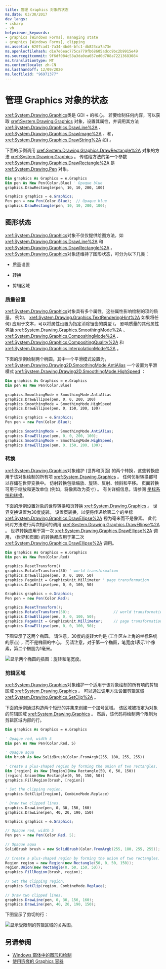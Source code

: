 ```yaml
---
title: 管理 Graphics 对象的状态
ms.date: 03/30/2017
dev_langs:
- csharp
- vb
helpviewer_keywords:
- graphics [Windows Forms], managing state
- graphics [Windows Forms], clipping
ms.assetid: 6207cad1-7a34-4bd6-bfc1-db823ca7a73e
ms.openlocfilehash: d1e7e6eac775ca779fb68605adcc9bc2b9915e49
ms.sourcegitcommit: 9f6df084c53a3da0ea657ed0d708a72213683084
ms.translationtype: MT
ms.contentlocale: zh-CN
ms.lasthandoff: 12/09/2020
ms.locfileid: "96971377"
---
```

# <a name="managing-the-state-of-a-graphics-object"></a>管理 Graphics 对象的状态
<xref:System.Drawing.Graphics>类是 GDI + 的核心。 若要绘制任何内容，可以获取 <xref:System.Drawing.Graphics> 对象，设置其属性，并调用其方法 <xref:System.Drawing.Graphics.DrawLine%2A> 、 <xref:System.Drawing.Graphics.DrawImage%2A> 、和， <xref:System.Drawing.Graphics.DrawString%2A> 如) 。  
  
 下面的示例调用 <xref:System.Drawing.Graphics.DrawRectangle%2A> 对象的方法 <xref:System.Drawing.Graphics> 。 传递给方法的第一个参数 <xref:System.Drawing.Graphics.DrawRectangle%2A> 是 <xref:System.Drawing.Pen> 对象。  
  
```vb  
Dim graphics As Graphics = e.Graphics  
Dim pen As New Pen(Color.Blue) ' Opaque blue  
graphics.DrawRectangle(pen, 10, 10, 200, 100)  
```  
  
```csharp  
Graphics graphics = e.Graphics;  
Pen pen = new Pen(Color.Blue);  // Opaque blue  
graphics.DrawRectangle(pen, 10, 10, 200, 100);  
```  
  
## <a name="graphics-state"></a>图形状态  
 <xref:System.Drawing.Graphics>对象不仅仅提供绘图方法，如 <xref:System.Drawing.Graphics.DrawLine%2A> 和 <xref:System.Drawing.Graphics.DrawRectangle%2A> 。 <xref:System.Drawing.Graphics>对象还维持了图形状态，可分为以下几类：  
  
- 质量设置  
  
- 转换  
  
- 剪辑区域  
  
### <a name="quality-settings"></a>质量设置  
 <xref:System.Drawing.Graphics>对象具有多个属性，这些属性影响绘制的项的质量。 例如， <xref:System.Drawing.Graphics.TextRenderingHint%2A> 如果将任何) 应用于文本，可以将属性设置为指定消除锯齿的类型 (。 影响质量的其他属性包括 <xref:System.Drawing.Graphics.SmoothingMode%2A> 、 <xref:System.Drawing.Graphics.CompositingMode%2A> 、 <xref:System.Drawing.Graphics.CompositingQuality%2A> 和 <xref:System.Drawing.Graphics.InterpolationMode%2A> 。  
  
 下面的示例绘制两个椭圆，其中一个平滑模式设置为， <xref:System.Drawing.Drawing2D.SmoothingMode.AntiAlias> 一个设置为平滑模式 <xref:System.Drawing.Drawing2D.SmoothingMode.HighSpeed> ：  
  
```vb  
Dim graphics As Graphics = e.Graphics  
Dim pen As New Pen(Color.Blue)  
  
graphics.SmoothingMode = SmoothingMode.AntiAlias  
graphics.DrawEllipse(pen, 0, 0, 200, 100)  
graphics.SmoothingMode = SmoothingMode.HighSpeed  
graphics.DrawEllipse(pen, 0, 150, 200, 100)  
```  
  
```csharp  
Graphics graphics = e.Graphics;  
Pen pen = new Pen(Color.Blue);  
  
graphics.SmoothingMode = SmoothingMode.AntiAlias;  
graphics.DrawEllipse(pen, 0, 0, 200, 100);  
graphics.SmoothingMode = SmoothingMode.HighSpeed;  
graphics.DrawEllipse(pen, 0, 150, 200, 100);  
```  
  
### <a name="transformations"></a>转换  
 <xref:System.Drawing.Graphics>对象维护 (世界和页面) 的两个转换，这些转换应用于该对象绘制的所有项 <xref:System.Drawing.Graphics> 。 任何仿射转换都可以存储在世界变换中。 仿射转换包括缩放、旋转、反射、倾斜和平移。 页面转换可用于缩放和更改单位 (例如，将像素改为英寸) 。 有关详细信息，请参阅 [坐标系统和转换](coordinate-systems-and-transformations.md)。  
  
 下面的示例设置对象的世界转换和页转换 <xref:System.Drawing.Graphics> 。 世界变换设置为30度旋转。 设置页转换，以便将传递给第二个的坐标 <xref:System.Drawing.Graphics.DrawEllipse%2A> 视为毫米而不是像素。 此代码对方法进行两次相同的调用 <xref:System.Drawing.Graphics.DrawEllipse%2A> 。 世界转换应用于第一次 <xref:System.Drawing.Graphics.DrawEllipse%2A> 调用， (世界和页面) 的转换都应用于第二次 <xref:System.Drawing.Graphics.DrawEllipse%2A> 调用。  
  
```vb  
Dim graphics As Graphics = e.Graphics  
Dim pen As New Pen(Color.Red)  
  
graphics.ResetTransform()  
graphics.RotateTransform(30) ' world transformation  
graphics.DrawEllipse(pen, 0, 0, 100, 50)  
graphics.PageUnit = GraphicsUnit.Millimeter ' page transformation  
graphics.DrawEllipse(pen, 0, 0, 100, 50)  
```  
  
```csharp  
Graphics graphics = e.Graphics;  
Pen pen = new Pen(Color.Red);
  
graphics.ResetTransform();  
graphics.RotateTransform(30);                    // world transformation  
graphics.DrawEllipse(pen, 0, 0, 100, 50);  
graphics.PageUnit = GraphicsUnit.Millimeter;     // page transformation  
graphics.DrawEllipse(pen, 0, 0, 100, 50);  
```  
  
 下图显示了这两个椭圆。 请注意，30度的旋转大约是 (工作区左上角的坐标系统的原点) ，而不是椭圆的中心。 另请注意，对于第一个椭圆，笔宽度1表示1个像素，第二个椭圆为1毫米。  
  
 ![显示两个椭圆的插图：旋转和笔宽度。](./media/managing-the-state-of-a-graphics-object/set-rotation-pen-width-drawellipse-method.png)  
  
### <a name="clipping-region"></a>剪辑区域  
 <xref:System.Drawing.Graphics>对象维护一个适用于该对象绘制的所有项的剪辑区域 <xref:System.Drawing.Graphics> 。 可以通过调用方法设置剪辑区域 <xref:System.Drawing.Graphics.SetClip%2A> 。  
  
 下面的示例通过构造两个矩形的并集来创建一个加号区域。 该区域被指定为对象的剪辑区域 <xref:System.Drawing.Graphics> 。 然后，该代码将绘制两个限制为剪辑区域内部的行。  
  
```vb  
Dim graphics As Graphics = e.Graphics  
  
' Opaque red, width 5  
Dim pen As New Pen(Color.Red, 5)  
  
' Opaque aqua  
Dim brush As New SolidBrush(Color.FromArgb(255, 180, 255, 255))  
  
' Create a plus-shaped region by forming the union of two rectangles.  
Dim [region] As New [Region](New Rectangle(50, 0, 50, 150))  
[region].Union(New Rectangle(0, 50, 150, 50))  
graphics.FillRegion(brush, [region])  
  
' Set the clipping region.  
graphics.SetClip([region], CombineMode.Replace)  
  
' Draw two clipped lines.  
graphics.DrawLine(pen, 0, 30, 150, 160)  
graphics.DrawLine(pen, 40, 20, 190, 150)  
```  
  
```csharp  
Graphics graphics = e.Graphics;  
  
// Opaque red, width 5  
Pen pen = new Pen(Color.Red, 5);
  
// Opaque aqua  
SolidBrush brush = new SolidBrush(Color.FromArgb(255, 180, 255, 255));
  
// Create a plus-shaped region by forming the union of two rectangles.  
Region region = new Region(new Rectangle(50, 0, 50, 150));  
region.Union(new Rectangle(0, 50, 150, 50));  
graphics.FillRegion(brush, region);  
  
// Set the clipping region.  
graphics.SetClip(region, CombineMode.Replace);  
  
// Draw two clipped lines.  
graphics.DrawLine(pen, 0, 30, 150, 160);  
graphics.DrawLine(pen, 40, 20, 190, 150);  
```  
  
 下图显示了剪切的行：  
  
 ![显示受限制的剪辑区域的关系图。](./media/managing-the-state-of-a-graphics-object/set-clipping-region-setclip-method.png)  
  
## <a name="see-also"></a>另请参阅

- [Windows 窗体中的图形和绘制](graphics-and-drawing-in-windows-forms.md)
- [使用嵌套的 Graphics 容器](using-nested-graphics-containers.md)
